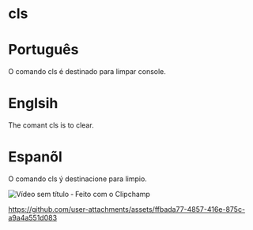 # cls

# Português 

O comando cls é destinado para limpar console.

# Englsih

The comant cls is to clear. 

# Espanõl

O  comando cls ý destinacione para limpio.

![Vídeo sem título ‐ Feito com o Clipchamp](https://github.com/user-attachments/assets/0f5fb780-0b11-40f5-8442-aaa4c7e4003b)




https://github.com/user-attachments/assets/ffbada77-4857-416e-875c-a9a4a551d083

